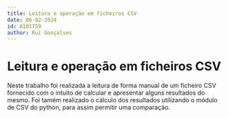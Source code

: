 ```yaml
---
title: Leitura e operação em ficheiros CSV
date: 06-02-2024
id: A101759
author: Rui Gonçalves
---
```


# Leitura e operação em ficheiros CSV

Neste trabalho foi realizada a leitura de forma manual de um ficheiro CSV fornecido com o intuito de calcular e
apresentar alguns resultados do mesmo.
Foi tamém realizado o cálculo dos resultados utilizando o módulo de CSV do python, para assim permitir uma comparação. 
